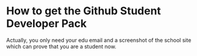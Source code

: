 # How to get the Github Student Developer Pack #

Actually, you only need your edu email and a screenshot of the school site which can prove that you are a student now.